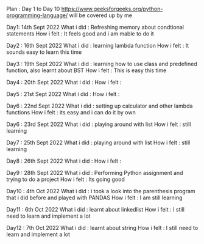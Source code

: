 Plan :
Day 1 to Day 10
https://www.geeksforgeeks.org/python-programming-language/ will be covered up by me 

Day1: 14th Sept 2022
What i did : Refreshing memory about condtional statements
How i felt : It feels good and i am mable to do it

Day2 : 16th Sept 2022
What i did : learning lambda function
How i felt : It sounds easy to learn this time

Day3 : 19th Sept 2022
What i did : learning how to use class and predefined function, also learnt about BST
How i felt : This is easy this time 

Day4 : 20th Sept 2022
What i did : 
How i felt : 

Day5 : 21st Sept 2022
What i did : 
How i felt : 

Day6 : 22nd Sept 2022
What i did : setting up calculator and other lambda functions
How i felt : its easy and i can do it by own

Day6 : 23rd Sept 2022
What i did : playing around with list
How i felt : still learning

Day7 : 25th Sept 2022
What i did : playing around with list
How i felt : still learning

Day8 : 26th Sept 2022
What i did : 
How i felt : 

Day9 : 28th Sept 2022
What i did : Performing Python assignment and trying to do a project 
How i felt : Its going good

Day10 : 4th Oct 2022
What i did : i took a look into the parenthesis program that i did before and played with PANDAS
How i felt : I am still learning

Day11 : 6th Oct 2022
What i did : learnt about linkedlist
How i felt : I still need to learn and implement a lot 

Day12 : 7th Oct 2022
What i did : learnt about string
How i felt : I still need to learn and implement a lot 